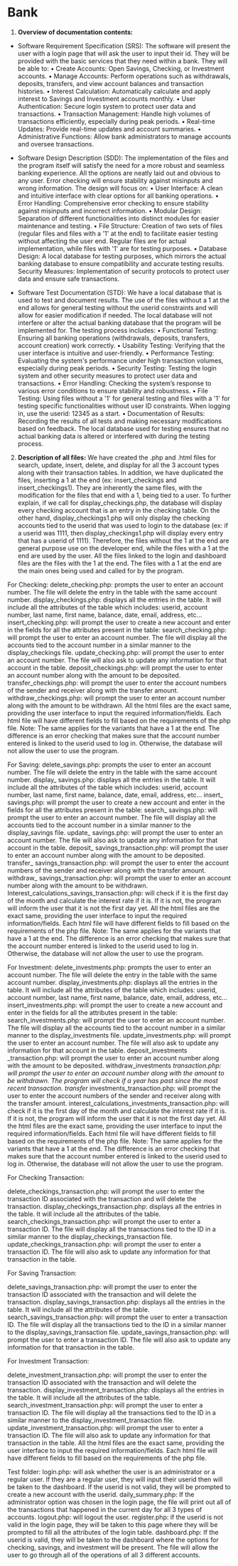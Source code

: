 # Bank
1.	**Overview of documentation contents:**
-	Software Requirement Specification (SRS): The software will present the user with a login page that will ask the user to input their id. They will be provided with the basic services that they need within a bank. They will be able to: 
•	Create Accounts: Open Savings, Checking, or Investment accounts.
•	Manage Accounts: Perform operations such as withdrawals, deposits, transfers, and view account balances and transaction histories.
•	Interest Calculation: Automatically calculate and apply interest to Savings and Investment accounts monthly.
•	User Authentication: Secure login system to protect user data and transactions.
•	Transaction Management: Handle high volumes of transactions efficiently, especially during peak periods.
•	Real-time Updates: Provide real-time updates and account summaries.
•	Administrative Functions: Allow bank administrators to manage accounts and oversee transactions.
-	Software Design Description (SDD): The implementation of the files and the program itself will satisfy the need for a more robust and seamless banking experience. All the options are neatly laid out and obvious to any user. Error checking will ensure stability against misinputs and wrong information. The design will focus on:
•	User Interface: A clean and intuitive interface with clear options for all banking operations.
•	Error Handling: Comprehensive error checking to ensure stability against misinputs and incorrect information.
•	Modular Design: Separation of different functionalities into distinct modules for easier maintenance and testing.
•	File Structure: Creation of two sets of files (regular files and files with a '1' at the end) to facilitate easier testing without affecting the user end. Regular files are for actual implementation, while files with '1' are for testing purposes.
•	Database Design: A local database for testing purposes, which mirrors the actual banking database to ensure compatibility and accurate testing results.
Security Measures: Implementation of security protocols to protect user data and ensure safe transactions.

-	Software Test Documentation (STD): We have a local database that is used to test and document results. The use of the files without a 1 at the end allows for general testing without the userid constraints and will allow for easier modification if needed. The local database will not interfere or alter the actual banking database that the program will be implemented for. The testing process includes: 
•	Functional Testing: Ensuring all banking operations (withdrawals, deposits, transfers, account creation) work correctly.
•	Usability Testing: Verifying that the user interface is intuitive and user-friendly.
•	Performance Testing: Evaluating the system's performance under high transaction volumes, especially during peak periods.
•	Security Testing: Testing the login system and other security measures to protect user data and transactions.
•	Error Handling: Checking the system’s response to various error conditions to ensure stability and robustness.
•	File Testing: Using files without a '1' for general testing and files with a '1' for testing specific functionalities without user ID constraints. When logging in, use the userid: 12345 as a start.
•	Documentation of Results: Recording the results of all tests and making necessary modifications based on feedback. The local database used for testing ensures that no actual banking data is altered or interfered with during the testing process.


2.	**Description of all files:** We have created the .php and .html files for search, update, insert, delete, and display for all the 3 account types along with their transaction tables. In addition, we have duplicated the files, inserting a 1 at the end (ex: insert_checkings and insert_checkings1). They are inherently the same files, with the modification for the files that end with a 1, being tied to a user. To further explain, if we call for display_checkings.php, the database will display every checking account that is an entry in the checking table. On the other hand, display_checkings1.php will only display the checking accounts tied to the userid that was used to login to the database (ex: if a userid was 1111, then display_checkings1.php will display every entry that has a userid of 1111). Therefore, the files without the 1 at the end are general purpose use on the developer end, while the files with a 1 at the end are used by the user. All the files linked to the login and dashboard files are the files with the 1 at the end. The files with a 1 at the end are the main ones being used and called for by the program.


For Checking:
delete_checking.php: prompts the user to enter an account number. The file will delete the entry in the table with the same account number.
display_checkings.php: displays all the entries in the table. It will include all the attributes of the table which includes: userid, account number, last name, first name, balance, date, email, address, etc… 
insert_checking.php: will prompt the user to create a new account and enter in the fields for all the attributes present in the table: 
search_checking.php: will prompt the user to enter an account number. The file will display all the accounts tied to the account number in a similar manner to the display_checkings file.
update_checking.php: will prompt the user to enter an account number. The file will also ask to update any information for that account in the table.
deposit_checkings.php: will prompt the user to enter an account number along with the amount to be deposited.
transfer_checkings.php: will prompt the user to enter the account numbers of the sender and receiver along with the transfer amount.
withdraw_checkings.php: will prompt the user to enter an account number along with the amount to be withdrawn.
All the html files are the exact same, providing the user interface to input the required information/fields. Each html file will have different fields to fill based on the requirements of the php file.
Note: The same applies for the variants that have a 1 at the end. The difference is an error checking that makes sure that the account number entered is linked to the userid used to log in. Otherwise, the database will not allow the user to use the program.



For Saving:
delete_savings.php: prompts the user to enter an account number. The file will delete the entry in the table with the same account number.
display_ savings.php: displays all the entries in the table. It will include all the attributes of the table which includes: userid, account number, last name, first name, balance, date, email, address, etc… 
insert_ savings.php: will prompt the user to create a new account and enter in the fields for all the attributes present in the table: 
search_ savings.php: will prompt the user to enter an account number. The file will display all the accounts tied to the account number in a similar manner to the display_savings file.
update_ savings.php: will prompt the user to enter an account number. The file will also ask to update any information for that account in the table.
deposit_ savings_transaction.php: will prompt the user to enter an account number along with the amount to be deposited.
transfer_ savings_transaction.php: will prompt the user to enter the account numbers of the sender and receiver along with the transfer amount.
withdraw_ savings_transaction.php: will prompt the user to enter an account number along with the amount to be withdrawn.
Interest_calculations_savings_transaction.php: will check if it is the first day of the month and calculate the interest rate if it is. If it is not, the program will inform the user that it is not the first day yet.
All the html files are the exact same, providing the user interface to input the required information/fields. Each html file will have different fields to fill based on the requirements of the php file.
Note: The same applies for the variants that have a 1 at the end. The difference is an error checking that makes sure that the account number entered is linked to the userid used to log in. Otherwise, the database will not allow the user to use the program.




 For Investment:
delete_investments.php: prompts the user to enter an account number. The file will delete the entry in the table with the same account number.
display_investments.php: displays all the entries in the table. It will include all the attributes of the table which includes: userid, account number, last name, first name, balance, date, email, address, etc… 
insert_investments.php: will prompt the user to create a new account and enter in the fields for all the attributes present in the table: 
search_investments.php: will prompt the user to enter an account number. The file will display all the accounts tied to the account number in a similar manner to the display_investments file.
update_investments.php: will prompt the user to enter an account number. The file will also ask to update any information for that account in the table.
deposit_investments _transaction.php: will prompt the user to enter an account number along with the amount to be deposited.
withdraw_investments _transaction.php: will prompt the user to enter an account number along with the amount to be withdrawn. The program will check if a year has past since the most recent transaction.
transfer_ investments_transaction.php: will prompt the user to enter the account numbers of the sender and receiver along with the transfer amount.
interest_calculations_investments_transaction.php: will check if it is the first day of the month and calculate the interest rate if it is. If it is not, the program will inform the user that it is not the first day yet. 
All the html files are the exact same, providing the user interface to input the required information/fields. Each html file will have different fields to fill based on the requirements of the php file.
Note: The same applies for the variants that have a 1 at the end. The difference is an error checking that makes sure that the account number entered is linked to the userid used to log in. Otherwise, the database will not allow the user to use the program.




For Checking Transaction:

delete_checkings_transaction.php: will prompt the user to enter the transaction ID associated with the transaction and will delete the transaction.
display_checkings_transaction.php: displays all the entries in the table. It will include all the attributes of the table.
search_checkings_transaction.php: will prompt the user to enter a transaction ID. The file will display all the transactions tied to the ID in a similar manner to the display_checkings_transaction file.
update_checkings_transaction.php: will prompt the user to enter a transaction ID. The file will also ask to update any information for that transaction in the table.




For Saving Transaction:

delete_savings_transaction.php: will prompt the user to enter the transaction ID associated with the transaction and will delete the transaction.
display_savings_transaction.php: displays all the entries in the table. It will include all the attributes of the table.
search_savings_transaction.php: will prompt the user to enter a transaction ID. The file will display all the transactions tied to the ID in a similar manner to the display_savings_transaction file.
update_savings_transaction.php: will prompt the user to enter a transaction ID. The file will also ask to update any information for that transaction in the table.




For Investment Transaction:

delete_investment_transaction.php: will prompt the user to enter the transaction ID associated with the transaction and will delete the transaction.
display_investment_transaction.php: displays all the entries in the table. It will include all the attributes of the table.
search_investment_transaction.php: will prompt the user to enter a transaction ID. The file will display all the transactions tied to the ID in a similar manner to the display_investment_transaction file.
update_investment_transaction.php: will prompt the user to enter a transaction ID. The file will also ask to update any information for that transaction in the table.
All the html files are the exact same, providing the user interface to input the required information/fields. Each html file will have different fields to fill based on the requirements of the php file.


	
Test folder:
login.php: will ask whether the user is an administrator or a regular user. If they are a regular user, they will input their userid then will be taken to the dashboard. If the userid is not valid, they will be prompted to create a new account with the userid.
daily_summary.php: If the administrator option was chosen in the login page, the file will print out all of the transactions that happened in the current day for all 3 types of accounts.
logout.php: will logout the user.
register.php: if the userid is not valid in the login page, they will be taken to this page where they will be prompted to fill all the attributes of the login table.
dashboard.php: If the userid is valid, they will be taken to the dashboard where the options for checking, savings, and investment will be present. The file will allow the user to go through all of the operations of all 3 different accounts.
